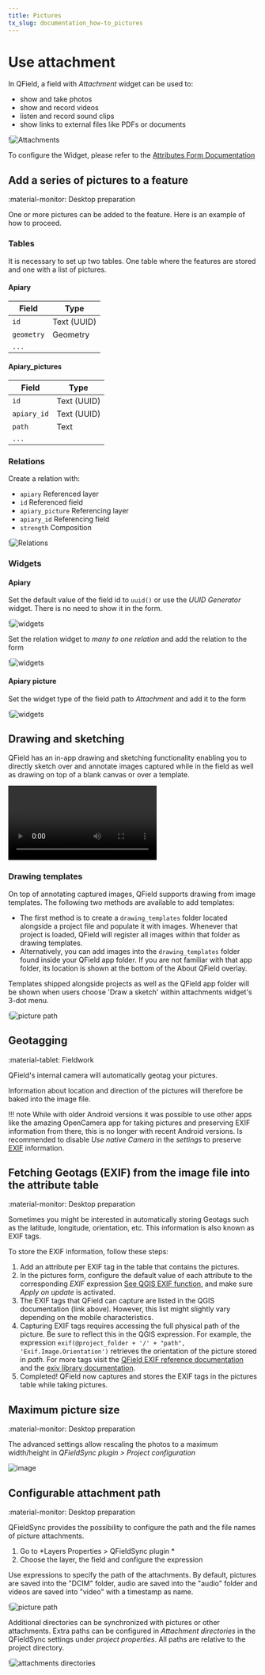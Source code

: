 ```yaml
---
title: Pictures
tx_slug: documentation_how-to_pictures
---
```


# Use attachment

In QField, a field with *Attachment* widget can be used to:

-   show and take photos
-   show and record videos
-   listen and record sound clips
-   show links to external files like PDFs or documents

!![Attachments](../assets/images/attachments.png "")

To configure the Widget, please refer to the [Attributes Form Documentation](./attributes-form.md#configure-attachmentpictures-widget)

## Add a series of pictures to a feature
:material-monitor: Desktop preparation

One or more pictures can be added to the feature.
Here is an example of how to proceed.

### Tables
It is necessary to set up two tables.
One table where the features are stored and one with a list of pictures.

#### Apiary
| Field      | Type       |
|------------|------------|
| `id`       | Text (UUID)|
| `geometry` | Geometry   |
| `...`      |            |

#### Apiary_pictures
| Field       | Type       |
|-------------|------------|
| `id`        | Text (UUID)|
| `apiary_id` | Text (UUID)|
| `path`      | Text       |
| `...`       |            |

### Relations
Create a relation with:

-   `apiary` Referenced layer
-   `id` Referenced field
-   `apiary_picture` Referencing layer
-   `apiary_id` Referencing field
-   `strength` Composition

!![Relations](../assets/images/add-1-n-pictures-relations.png "")

### Widgets

#### Apiary
Set the default value of the field id to `uuid()` or use the *UUID Generator* widget.
There is no need to show it in the form.

!![widgets](../assets/images/add-1-n-pictures-widgets_hive.png "")

Set the relation widget to *many to one relation* and add the relation to the form

!![widgets](../assets/images/add-1-n-pictures-widgets_hive2.png "")

#### Apiary picture
Set the widget type of the field path to *Attachment* and add it to the form

!![widgets](../assets/images/add-1-n-pictures-widgets_picture.png "")

## Drawing and sketching

QField has an in-app drawing and sketching functionality enabling you to directly sketch over and annotate images captured while in the field as well as drawing on top of a blank canvas or over a template.

![type:video](../assets/videos/drawing-sketch-feature2.webm)

### Drawing templates

On top of annotating captured images, QField supports drawing from image templates.
The following two methods are available to add templates:

- The first method is to create a `drawing_templates` folder located alongside a project file and populate it with images.
Whenever that project is loaded, QField will register all images within that folder as drawing templates.
- Alternatively, you can add images into the `drawing_templates` folder found inside your QField app folder.
If you are not familiar with that app folder, its location is shown at the bottom of the About QField overlay.

Templates shipped alongside projects as well as the QField app folder will be shown when users choose 'Draw a sketch' within attachments widget's 3-dot menu.

!![picture path](../assets/images/drawing_templates.png "")

## Geotagging
:material-tablet: Fieldwork

QField's internal camera will automatically geotag your pictures.

Information about location and direction of the pictures will therefore be baked into the image file.

!!! note
    While with older Android versions it was possible to use other apps like the amazing OpenCamera app for taking pictures and preserving EXIF information from there, this is no longer with recent Android versions.
    Is recommended to disable  *Use native Camera* in the *settings* to preserve [EXIF](../reference/exif.md) information.

## Fetching Geotags (EXIF) from the image file into the attribute table
:material-monitor: Desktop preparation

Sometimes you might be interested in automatically storing Geotags such as the latitude, longitude, orientation, etc.
This information is also known as EXIF tags.

To store the EXIF information, follow these steps:

1.  Add an attribute per EXIF tag in the table that contains the pictures.
2.  In the pictures form, configure the default value of each attribute to the corresponding
   *EXIF* expression [See QGIS EXIF function](https://docs.qgis.org/3.34/en/docs/user_manual/expressions/functions_list.html#exif),
    and make sure *Apply on update* is activated.
4.  The EXIF tags that QField can capture are listed in the QGIS documentation (link above).
    However, this list might slightly vary depending on the mobile characteristics.
5.  Capturing EXIF tags requires accessing the full physical path of the picture.
Be sure to reflect this in the QGIS expression.
   For example, the expression `exif(@project_folder + '/' + "path", 'Exif.Image.Orientation')` retrieves the orientation of the picture stored in *path*.
   For more tags visit the [QField EXIF reference documentation](../reference/exif.md) and the [exiv library documentation](https://exiv2.org/tags.html).
6.  Completed! QField now captures and stores the EXIF tags in the pictures table while taking pictures.

## Maximum picture size
:material-monitor: Desktop preparation

The advanced settings allow rescaling the photos to a maximum width/height in *QFieldSync plugin > Project configuration*

![image](https://user-images.githubusercontent.com/4992805/189456560-3e251c44-c85c-40bd-a3cc-039c49090e03.png)

## Configurable attachment path
:material-monitor: Desktop preparation

QFieldSync provides the possibility to configure the path and the file names of picture attachments.

1.  Go to *Layers Properties > QFieldSync plugin *
2.  Choose the layer, the field and configure the expression

Use expressions to specify the path of the attachments.
By default, pictures are saved into the "DCIM" folder, audio are saved into the "audio" folder and videos are saved into "video" with a timestamp as name.

!![picture path](../assets/images/picture_path.png "")

Additional directories can be synchronized with pictures or other attachments.
Extra paths can be configured in _Attachment directories_ in the QFieldSync settings under *project properties*.
All paths are relative to the project directory.

!![attachments directories](../assets/images/attachments_directories.png "")
